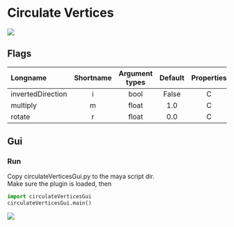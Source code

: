 # Circulate Vertices

![](https://dl.dropboxusercontent.com/u/408180/git/images/circle-compressor.gif)

## Flags
| Longname     | Shortname | Argument types | Default | Properties |
| :------- | :----: | :---: | :--: | :---: |
| invertedDirection | i |  bool  | False | C |
| multiply | m |  float  | 1.0  | C |
| rotate | r |  float  | 0.0  | C |

## Gui

### Run
Copy circulateVerticesGui.py to the maya script dir.  
Make sure the plugin is loaded, then 

```python
import circulateVerticesGui
circulateVerticesGui.main()
```

![](https://dl.dropboxusercontent.com/u/408180/git/images/circleGui.gif)

